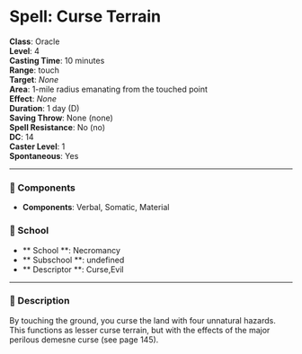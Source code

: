 
# Spell: Curse Terrain
**Class**: Oracle  
**Level**: 4  
**Casting Time**: 10 minutes  
**Range**: touch  
**Target**: _None_  
**Area**: 1-mile radius emanating from the touched point  
**Effect**: _None_  
**Duration**: 1 day (D)  
**Saving Throw**: None (none)  
**Spell Resistance**: No (no)  
**DC**: 14  
**Caster Level**: 1  
**Spontaneous**: Yes

---

### 🔮 Components
- **Components**: Verbal, Somatic, Material

### 🏫 School
- ** School **: Necromancy
- ** Subschool **: undefined
- ** Descriptor **: Curse,Evil
---

### 📜 Description
By touching the ground, you curse the land with four unnatural hazards. This functions as lesser curse terrain, but with the effects of the major perilous demesne curse (see page 145).
